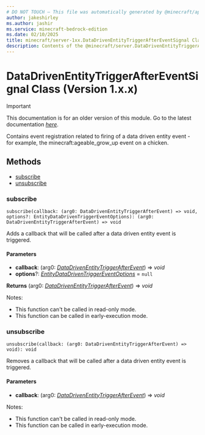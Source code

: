 ```yaml
---
# DO NOT TOUCH — This file was automatically generated by @minecraft/api-docs-generator, to report problems file an issue at https://github.com/Mojang/minecraft-scripting-libraries
author: jakeshirley
ms.author: jashir
ms.service: minecraft-bedrock-edition
ms.date: 02/10/2025
title: minecraft/server-1xx.DataDrivenEntityTriggerAfterEventSignal Class
description: Contents of the @minecraft/server.DataDrivenEntityTriggerAfterEventSignal class (Version 1.x.x).
---
```

# DataDrivenEntityTriggerAfterEventSignal Class (Version 1.x.x)

> [!IMPORTANT]
> This documentation is for an older version of this module. Go to the latest documentation [*here*](../../../scriptapi/minecraft/server/DataDrivenEntityTriggerAfterEventSignal.md).

Contains event registration related to firing of a data driven entity event - for example, the minecraft:ageable_grow_up event on a chicken.

## Methods
- [subscribe](#subscribe)
- [unsubscribe](#unsubscribe)

### **subscribe**
`
subscribe(callback: (arg0: DataDrivenEntityTriggerAfterEvent) => void, options?: EntityDataDrivenTriggerEventOptions): (arg0: DataDrivenEntityTriggerAfterEvent) => void
`

Adds a callback that will be called after a data driven entity event is triggered.

#### **Parameters**
- **callback**: (arg0: [*DataDrivenEntityTriggerAfterEvent*](DataDrivenEntityTriggerAfterEvent.md)) => *void*
- **options**?: [*EntityDataDrivenTriggerEventOptions*](EntityDataDrivenTriggerEventOptions.md) = `null`

**Returns** (arg0: [*DataDrivenEntityTriggerAfterEvent*](DataDrivenEntityTriggerAfterEvent.md)) => *void*
  
Notes:
- This function can't be called in read-only mode.
- This function can be called in early-execution mode.

### **unsubscribe**
`
unsubscribe(callback: (arg0: DataDrivenEntityTriggerAfterEvent) => void): void
`

Removes a callback that will be called after a data driven entity event is triggered.

#### **Parameters**
- **callback**: (arg0: [*DataDrivenEntityTriggerAfterEvent*](DataDrivenEntityTriggerAfterEvent.md)) => *void*
  
Notes:
- This function can't be called in read-only mode.
- This function can be called in early-execution mode.
